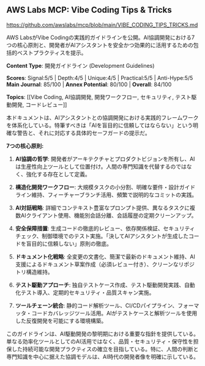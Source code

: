 ## AWS Labs MCP: Vibe Coding Tips & Tricks

https://github.com/awslabs/mcp/blob/main/VIBE_CODING_TIPS_TRICKS.md

AWS LabsがVibe Codingの実践的ガイドラインを公開。AI協調開発における7つの核心原則と、開発者がAIアシスタントを安全かつ効果的に活用するための包括的ベストプラクティスを提示。

**Content Type**: 開発ガイドライン (Development Guidelines)

**Scores**: Signal:5/5 | Depth:4/5 | Unique:4/5 | Practical:5/5 | Anti-Hype:5/5
**Main Journal**: 85/100 | **Annex Potential**: 80/100 | **Overall**: 84/100

**Topics**: [[Vibe Coding, AI協調開発, 開発ワークフロー, セキュリティ, テスト駆動開発, コードレビュー]]

本ドキュメントは、AIアシスタントとの協調開発における実践的フレームワークを体系化している。特筆すべきは「AIを盲目的に信頼してはならない」という明確な警告と、それに対応する具体的セーフガードの提示だ。

**7つの核心原則:**

1. **AI協調の哲学**: 開発者がアーキテクチャとプロダクトビジョンを所有し、AIは生産性向上ツールとして位置付け。人間の専門知識を代替するのではなく、強化する存在として定義。

2. **構造化開発ワークフロー**: 大規模タスクの小分割、明確な要件・設計ガイドライン維持、フィーチャーブランチ活用、頻繁で説明的なコミットの実践。

3. **AI対話戦略**: 詳細でコンテキスト豊富なプロンプト提供、異なるタスクに複数AIクライアント使用、機能別会話分離、会話履歴の定期クリーンアップ。

4. **安全保障措置**: 生成コードの徹底的レビュー、依存関係検証、セキュリティチェック、制御環境でのテスト実施。「決してAIアシスタントが生成したコードを盲目的に信頼しない」原則の徹底。

5. **ドキュメント化戦略**: 全変更の文書化、簡潔で最新のドキュメント維持、AI支援によるドキュメント草案作成（必須レビュー付き）、クリーンなリポジトリ構造維持。

6. **テスト駆動アプローチ**: 独自テストケース作成、テスト駆動開発実践、自動化テスト導入、定期的セキュリティ・品質スキャン実施。

7. **ツールチェーン統合**: 静的コード解析ツール、CI/CDパイプライン、フォーマッタ・コードカバレッジツール活用。AIがテストケースと解析ツールを使用した反復開発を可能にする環境構築。

このガイドラインは、AI駆動開発の黎明期における重要な指針を提供している。単なる効率化ツールとしてのAI活用ではなく、品質・セキュリティ・保守性を担保した持続可能な開発プラクティスの確立を目指している。特に、人間の判断と専門知識を中心に据えた協調モデルは、AI時代の開発者像を明確に示している。